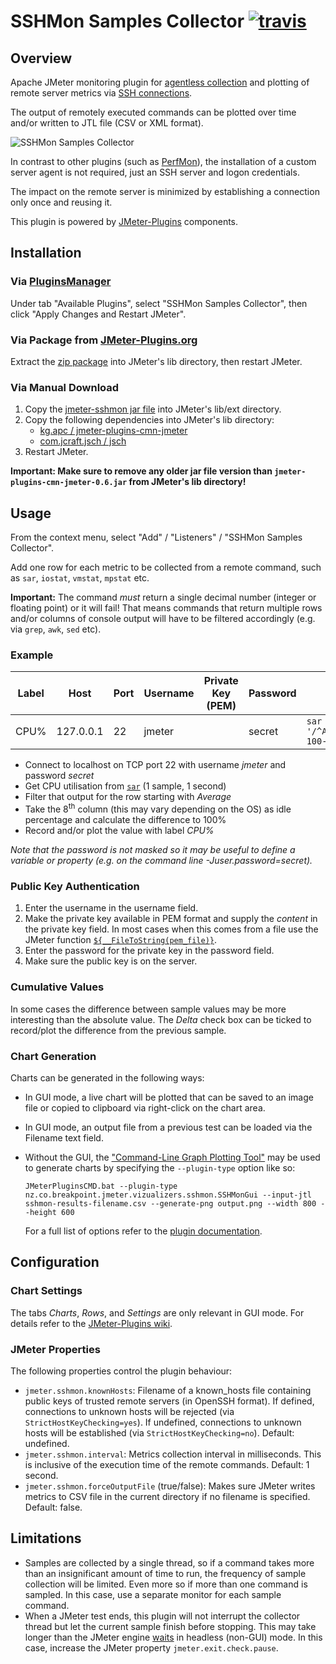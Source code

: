 # SSHMon Samples Collector [![travis][travis-image]][travis-url]

[travis-image]: https://travis-ci.org/tilln/jmeter-sshmon.svg?branch=master
[travis-url]: https://travis-ci.org/tilln/jmeter-sshmon

Overview
--------

Apache JMeter monitoring plugin for [agentless collection](https://en.wikipedia.org/wiki/Agentless_data_collection) and plotting of remote server metrics via [SSH connections](https://en.wikipedia.org/wiki/Secure_shell).

The output of remotely executed commands can be plotted over time and/or written to JTL file (CSV or XML format).

![SSHMon Samples Collector](https://raw.githubusercontent.com/tilln/jmeter-sshmon/master/docs/sshmon_samples_collector.png)

In contrast to other plugins (such as [PerfMon](https://jmeter-plugins.org/wiki/PerfMon/)), the installation of a custom server agent is not required, just an SSH server and logon credentials.

The impact on the remote server is minimized by establishing a connection only once and reusing it.

This plugin is powered by [JMeter-Plugins](https://jmeter-plugins.org/) components.

Installation
------------

### Via [PluginsManager](https://jmeter-plugins.org/wiki/PluginsManager/)

Under tab "Available Plugins", select "SSHMon Samples Collector", then click "Apply Changes and Restart JMeter".

### Via Package from [JMeter-Plugins.org](https://jmeter-plugins.org/)

Extract the [zip package](https://jmeter-plugins.org/files/packages/tilln-sshmon-1.0.zip) into JMeter's lib directory, then restart JMeter.

### Via Manual Download

1. Copy the [jmeter-sshmon jar file](https://github.com/tilln/jmeter-sshmon/releases/download/1.0/jmeter-sshmon-1.0.jar) into JMeter's lib/ext directory.
2. Copy the following dependencies into JMeter's lib directory:
	* [kg.apc / jmeter-plugins-cmn-jmeter](https://search.maven.org/remotecontent?filepath=kg/apc/jmeter-plugins-cmn-jmeter/0.6/jmeter-plugins-cmn-jmeter-0.6.jar)
    * [com.jcraft.jsch / jsch](https://search.maven.org/remotecontent?filepath=com/jcraft/jsch/0.1.54/jsch-0.1.54.jar)
3. Restart JMeter.

**Important: Make sure to remove any older jar file version than `jmeter-plugins-cmn-jmeter-0.6.jar` from JMeter's lib directory!**

Usage
-----

From the context menu, select "Add" / "Listeners" / "SSHMon Samples Collector".

Add one row for each metric to be collected from a remote command, such as `sar`, `iostat`, `vmstat`, `mpstat` etc.

**Important:** The command *must* return a single decimal number (integer or floating point) or it will fail!
That means commands that return multiple rows and/or columns of console output will have to be filtered accordingly (e.g. via `grep`, `awk`, `sed` etc).

### Example

|Label|Host|Port|Username|Private Key (PEM)|Password|Command|Delta|
|-----|----|----|--------|-----------------|--------|-------|-----|
|CPU%|127.0.0.1|22|jmeter||secret|<code>sar -u 1 1 &#124; awk '/^Average:/{print 100-$8}'</code>|&#x25fb;|

* Connect to localhost on TCP port 22 with username *jmeter* and password *secret*
* Get CPU utilisation from [`sar`](http://linuxcommand.org/man_pages/sar1.html) (1 sample, 1 second)
* Filter that output for the row starting with *Average*
* Take the 8<sup>th</sup> column (this may vary depending on the OS) as idle percentage and calculate the difference to 100%
* Record and/or plot the value with label *CPU%*

*Note that the password is not masked so it may be useful to define a variable or property (e.g. on the command line -Juser.password=secret).*

### Public Key Authentication

1. Enter the username in the username field.
2. Make the private key available in PEM format and supply the *content* in the private key field. In most cases when this comes from a file use the JMeter function [`${__FileToString(pem_file)}`](http://jmeter.apache.org/usermanual/functions.html#__FileToString).
3. Enter the password for the private key in the password field.
4. Make sure the public key is on the server.

### Cumulative Values

In some cases the difference between sample values may be more interesting than the absolute value.
The *Delta* check box can be ticked to record/plot the difference from the previous sample.

### Chart Generation

Charts can be generated in the following ways:
- In GUI mode, a live chart will be plotted that can be saved to an image file or copied to clipboard via right-click on the chart area.
- In GUI mode, an output file from a previous test can be loaded via the Filename text field.
- Without the GUI, the ["Command-Line Graph Plotting Tool"](https://jmeter-plugins.org/wiki/JMeterPluginsCMD/) may be used to generate charts by specifying the `--plugin-type` option like so:

  ```
  JMeterPluginsCMD.bat --plugin-type nz.co.breakpoint.jmeter.vizualizers.sshmon.SSHMonGui --input-jtl sshmon-results-filename.csv --generate-png output.png --width 800 --height 600
  ```
  For a full list of options refer to the [plugin documentation](https://jmeter-plugins.org/wiki/JMeterPluginsCMD/#Usage-and-Parameters).

Configuration
-------------

### Chart Settings

The tabs *Charts*, *Rows*, and *Settings* are only relevant in GUI mode.
For details refer to the [JMeter-Plugins wiki](https://jmeter-plugins.org/wiki/SettingsPanel/).

### JMeter Properties

The following properties control the plugin behaviour:
  * `jmeter.sshmon.knownHosts`: Filename of a known_hosts file containing public keys of trusted remote servers (in OpenSSH format).
    If defined, connections to unknown hosts will be rejected (via `StrictHostKeyChecking=yes`).
    If undefined, connections to unknown hosts will be established (via `StrictHostKeyChecking=no`).
    Default: undefined.
  * `jmeter.sshmon.interval`: Metrics collection interval in milliseconds.
    This is inclusive of the execution time of the remote commands.
    Default: 1 second.
  * `jmeter.sshmon.forceOutputFile` (true/false): Makes sure JMeter writes metrics to CSV file in the current directory if no filename is specified.
    Default: false.

Limitations
-----------

* Samples are collected by a single thread, so if a command takes more than an insignificant amount of time to run, the frequency of sample collection will be limited.
Even more so if more than one command is sampled. In this case, use a separate monitor for each sample command.
* When a JMeter test ends, this plugin will not interrupt the collector thread but let the current sample finish before stopping.
This may take longer than the JMeter engine [waits](https://jmeter.apache.org/usermanual/get-started.html#shutdown) in headless (non-GUI) mode.
In this case, increase the JMeter property `jmeter.exit.check.pause`.

